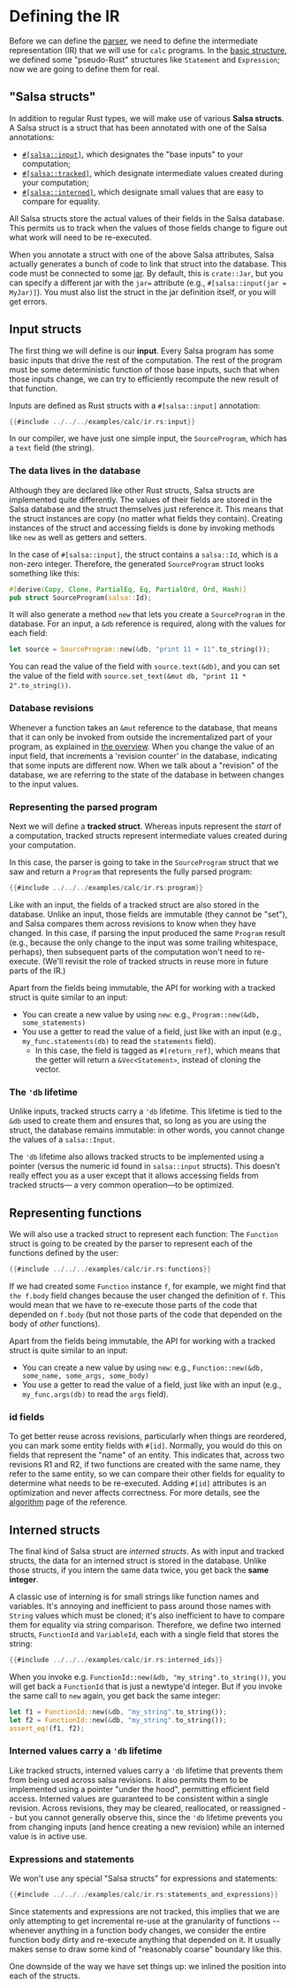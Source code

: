 # Defining the IR

Before we can define the [parser](./parser.md), we need to define the intermediate representation (IR) that we will use for `calc` programs.
In the [basic structure](./structure.md), we defined some "pseudo-Rust" structures like `Statement` and `Expression`;
now we are going to define them for real.

## "Salsa structs"

In addition to regular Rust types, we will make use of various **Salsa structs**.
A Salsa struct is a struct that has been annotated with one of the Salsa annotations:

- [`#[salsa::input]`](#input-structs), which designates the "base inputs" to your computation;
- [`#[salsa::tracked]`](#tracked-structs), which designate intermediate values created during your computation;
- [`#[salsa::interned]`](#interned-structs), which designate small values that are easy to compare for equality.

All Salsa structs store the actual values of their fields in the Salsa database.
This permits us to track when the values of those fields change to figure out what work will need to be re-executed.

When you annotate a struct with one of the above Salsa attributes, Salsa actually generates a bunch of code to link that struct into the database.
This code must be connected to some [jar](./jar.md).
By default, this is `crate::Jar`, but you can specify a different jar with the `jar=` attribute (e.g., `#[salsa::input(jar = MyJar)]`).
You must also list the struct in the jar definition itself, or you will get errors.

## Input structs

The first thing we will define is our **input**.
Every Salsa program has some basic inputs that drive the rest of the computation.
The rest of the program must be some deterministic function of those base inputs,
such that when those inputs change, we can try to efficiently recompute the new result of that function.

Inputs are defined as Rust structs with a `#[salsa::input]` annotation:

```rust
{{#include ../../../examples/calc/ir.rs:input}}
```

In our compiler, we have just one simple input, the `SourceProgram`, which has a `text` field (the string).

### The data lives in the database

Although they are declared like other Rust structs, Salsa structs are implemented quite differently.
The values of their fields are stored in the Salsa database and the struct themselves just reference it.
This means that the struct instances are copy (no matter what fields they contain).
Creating instances of the struct and accessing fields is done by invoking methods like `new` as well as getters and setters.

In the case of `#[salsa::input]`, the struct contains a `salsa::Id`, which is a non-zero integer.
Therefore, the generated `SourceProgram` struct looks something like this:

```rust
#[derive(Copy, Clone, PartialEq, Eq, PartialOrd, Ord, Hash)]
pub struct SourceProgram(salsa::Id);
```

It will also generate a method `new` that lets you create a `SourceProgram` in the database.
For an input, a `&db` reference is required, along with the values for each field:

```rust
let source = SourceProgram::new(&db, "print 11 + 11".to_string());
```

You can read the value of the field with `source.text(&db)`,
and you can set the value of the field with `source.set_text(&mut db, "print 11 * 2".to_string())`.

### Database revisions

Whenever a function takes an `&mut` reference to the database,
that means that it can only be invoked from outside the incrementalized part of your program,
as explained in [the overview](../overview.md#goal-of-salsa).
When you change the value of an input field, that increments a 'revision counter' in the database,
indicating that some inputs are different now.
When we talk about a "revision" of the database, we are referring to the state of the database in between changes to the input values.

### Representing the parsed program

Next we will define a **tracked struct**.
Whereas inputs represent the _start_ of a computation, tracked structs represent intermediate values created during your computation.

In this case, the parser is going to take in the `SourceProgram` struct that we saw and return a `Program` that represents the fully parsed program:

```rust
{{#include ../../../examples/calc/ir.rs:program}}
```

Like with an input, the fields of a tracked struct are also stored in the database.
Unlike an input, those fields are immutable (they cannot be "set"), and Salsa compares them across revisions to know when they have changed.
In this case, if parsing the input produced the same `Program` result
(e.g., because the only change to the input was some trailing whitespace, perhaps),
then subsequent parts of the computation won't need to re-execute.
(We'll revisit the role of tracked structs in reuse more in future parts of the IR.)

Apart from the fields being immutable, the API for working with a tracked struct is quite similar to an input:

- You can create a new value by using `new`: e.g., `Program::new(&db, some_statements)`
- You use a getter to read the value of a field, just like with an input (e.g., `my_func.statements(db)` to read the `statements` field).
  - In this case, the field is tagged as `#[return_ref]`, which means that the getter will return a `&Vec<Statement>`, instead of cloning the vector.

### The `'db` lifetime

Unlike inputs, tracked structs carry a `'db` lifetime.
This lifetime is tied to the `&db` used to create them and
ensures that, so long as you are using the struct,
the database remains immutable:
in other words, you cannot change the values of a `salsa::Input`.

The `'db` lifetime also allows tracked structs to be implemented
using a pointer (versus the numeric id found in `salsa::input` structs).
This doesn't really effect you as a user except that it allows accessing fields from tracked structs—
a very common operation—to be optimized.

## Representing functions

We will also use a tracked struct to represent each function:
The `Function` struct is going to be created by the parser to represent each of the functions defined by the user:

```rust
{{#include ../../../examples/calc/ir.rs:functions}}
```

If we had created some `Function` instance `f`, for example, we might find that `the f.body` field changes
because the user changed the definition of `f`.
This would mean that we have to re-execute those parts of the code that depended on `f.body`
(but not those parts of the code that depended on the body of _other_ functions).

Apart from the fields being immutable, the API for working with a tracked struct is quite similar to an input:

- You can create a new value by using `new`: e.g., `Function::new(&db, some_name, some_args, some_body)`
- You use a getter to read the value of a field, just like with an input (e.g., `my_func.args(db)` to read the `args` field).

### id fields

To get better reuse across revisions, particularly when things are reordered, you can mark some entity fields with `#[id]`.
Normally, you would do this on fields that represent the "name" of an entity.
This indicates that, across two revisions R1 and R2, if two functions are created with the same name, they refer to the same entity, so we can compare their other fields for equality to determine what needs to be re-executed.
Adding `#[id]` attributes is an optimization and never affects correctness.
For more details, see the [algorithm](../reference/algorithm.md) page of the reference.

## Interned structs

The final kind of Salsa struct are _interned structs_.
As with input and tracked structs, the data for an interned struct is stored in the database.
Unlike those structs, if you intern the same data twice, you get back the **same integer**.

A classic use of interning is for small strings like function names and variables.
It's annoying and inefficient to pass around those names with `String` values which must be cloned;
it's also inefficient to have to compare them for equality via string comparison.
Therefore, we define two interned structs, `FunctionId` and `VariableId`, each with a single field that stores the string:

```rust
{{#include ../../../examples/calc/ir.rs:interned_ids}}
```

When you invoke e.g. `FunctionId::new(&db, "my_string".to_string())`, you will get back a `FunctionId` that is just a newtype'd integer.
But if you invoke the same call to `new` again, you get back the same integer:

```rust
let f1 = FunctionId::new(&db, "my_string".to_string());
let f2 = FunctionId::new(&db, "my_string".to_string());
assert_eq!(f1, f2);
```

### Interned values carry a `'db` lifetime

Like tracked structs, interned values carry a `'db` lifetime that prevents them from being used across salsa revisions.
It also permits them to be implemented using a pointer "under the hood", permitting efficient field access.
Interned values are guaranteed to be consistent within a single revision.
Across revisions, they may be cleared, reallocated, or reassigned -- but you cannot generally observe this,
since the `'db` lifetime prevents you from changing inputs (and hence creating a new revision)
while an interned value is in active use.

### Expressions and statements

We won't use any special "Salsa structs" for expressions and statements:

```rust
{{#include ../../../examples/calc/ir.rs:statements_and_expressions}}
```

Since statements and expressions are not tracked, this implies that we are only attempting to get incremental re-use at the granularity of functions --
whenever anything in a function body changes, we consider the entire function body dirty and re-execute anything that depended on it.
It usually makes sense to draw some kind of "reasonably coarse" boundary like this.

One downside of the way we have set things up: we inlined the position into each of the structs.
